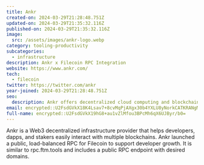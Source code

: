 ```yaml
---
title: Ankr
created-on: 2024-03-29T21:28:48.751Z
updated-on: 2024-03-29T21:35:32.116Z
published-on: 2024-03-29T21:35:32.116Z
image:
  src: /assets/images/ankr-logo.webp
category: tooling-productivity
subcategories:
  - infrastructure
description: Ankr x Filecoin RPC Integration
website: https://www.ankr.com/
tech:
  - filecoin
twitter: https://twitter.com/ankr
year-joined: 2024-03-29T21:28:48.751Z
seo:
  description: Ankr offers decentralized cloud computing and blockchain infrastructure.
email: encrypted::U2FsdGVkX18K4Lsav7+8cvMqPjAXgx30b4YXLU8yNorkCATKRANgM/omt99+Ic4A
full-name: encrypted::U2FsdGVkX19hG8+au1vZlMfou3BPcMh6qX6UJByr/b0=
---
```


Ankr is a Web3 decentralized infrastructure provider that helps developers, dapps, and stakers easily interact with multiple blockchains. Ankr launched a public, load-balanced RPC for Filecoin to support developer growth. It is similar to rpc.ftm.tools and includes a public RPC endpoint with desired domains.
